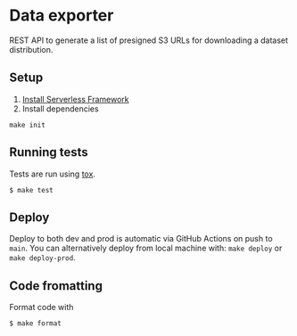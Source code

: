 # Data exporter

REST API to generate a list of presigned S3 URLs for downloading a dataset distribution.

## Setup

1. [Install Serverless Framework](https://serverless.com/framework/docs/getting-started/)
2. Install dependencies
```
make init
```

## Running tests

Tests are run using [tox](https://pypi.org/project/tox/).

```
$ make test
```

## Deploy

Deploy to both dev and prod is automatic via GitHub Actions on push to
`main`. You can alternatively deploy from local machine with: `make deploy` or
`make deploy-prod`.

## Code fromatting

Format code with

```
$ make format
```
